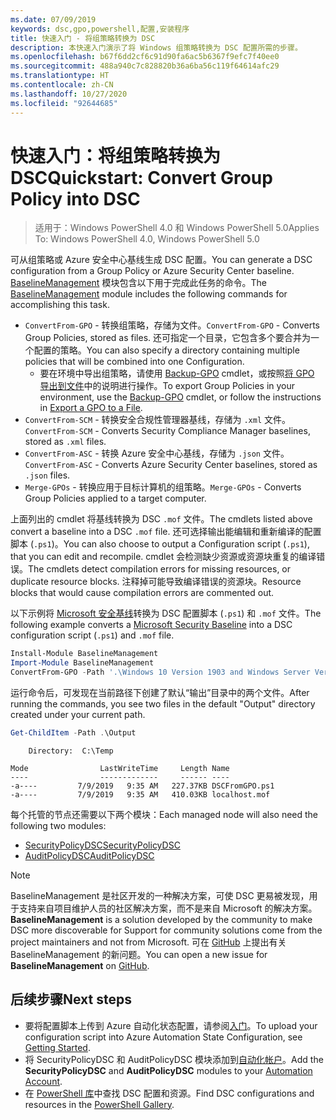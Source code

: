 ```yaml
---
ms.date: 07/09/2019
keywords: dsc,gpo,powershell,配置,安装程序
title: 快速入门 - 将组策略转换为 DSC
description: 本快速入门演示了将 Windows 组策略转换为 DSC 配置所需的步骤。
ms.openlocfilehash: b67f6dd2cf6c91d90fa6ac5b6367f9efc7f40ee0
ms.sourcegitcommit: 488a940c7c828820b36a6ba56c119f64614afc29
ms.translationtype: HT
ms.contentlocale: zh-CN
ms.lasthandoff: 10/27/2020
ms.locfileid: "92644685"
---
```

# <a name="quickstart-convert-group-policy-into-dsc"></a><span data-ttu-id="46b4f-104">快速入门：将组策略转换为 DSC</span><span class="sxs-lookup"><span data-stu-id="46b4f-104">Quickstart: Convert Group Policy into DSC</span></span>

> <span data-ttu-id="46b4f-105">适用于：Windows PowerShell 4.0 和 Windows PowerShell 5.0</span><span class="sxs-lookup"><span data-stu-id="46b4f-105">Applies To: Windows PowerShell 4.0, Windows PowerShell 5.0</span></span>

<span data-ttu-id="46b4f-106">可从组策略或 Azure 安全中心基线生成 DSC 配置。</span><span class="sxs-lookup"><span data-stu-id="46b4f-106">You can generate a DSC configuration from a Group Policy or Azure Security Center baseline.</span></span> <span data-ttu-id="46b4f-107">[BaselineManagement](https://www.powershellgallery.com/packages/BaselineManagement) 模块包含以下用于完成此任务的命令。</span><span class="sxs-lookup"><span data-stu-id="46b4f-107">The [BaselineManagement](https://www.powershellgallery.com/packages/BaselineManagement) module includes the following commands for accomplishing this task.</span></span>

- <span data-ttu-id="46b4f-108">`ConvertFrom-GPO` - 转换组策略，存储为文件。</span><span class="sxs-lookup"><span data-stu-id="46b4f-108">`ConvertFrom-GPO` - Converts Group Policies, stored as files.</span></span> <span data-ttu-id="46b4f-109">还可指定一个目录，它包含多个要合并为一个配置的策略。</span><span class="sxs-lookup"><span data-stu-id="46b4f-109">You can also specify a directory containing multiple policies that will be combined into one Configuration.</span></span>
  - <span data-ttu-id="46b4f-110">要在环境中导出组策略，请使用 [Backup-GPO](/powershell/module/grouppolicy/backup-gpo) cmdlet，或按照[将 GPO 导出到文件](/microsoft-desktop-optimization-pack/agpm/export-a-gpo-to-a-file)中的说明进行操作。</span><span class="sxs-lookup"><span data-stu-id="46b4f-110">To export Group Policies in your environment, use the [Backup-GPO](/powershell/module/grouppolicy/backup-gpo) cmdlet, or follow the instructions in [Export a GPO to a File](/microsoft-desktop-optimization-pack/agpm/export-a-gpo-to-a-file).</span></span>
- <span data-ttu-id="46b4f-111">`ConvertFrom-SCM` - 转换安全合规性管理器基线，存储为 `.xml` 文件。</span><span class="sxs-lookup"><span data-stu-id="46b4f-111">`ConvertFrom-SCM` - Converts Security Compliance Manager baselines, stored as `.xml` files.</span></span>
- <span data-ttu-id="46b4f-112">`ConvertFrom-ASC` - 转换 Azure 安全中心基线，存储为 `.json` 文件。</span><span class="sxs-lookup"><span data-stu-id="46b4f-112">`ConvertFrom-ASC` - Converts Azure Security Center baselines, stored as `.json` files.</span></span>
- <span data-ttu-id="46b4f-113">`Merge-GPOs` - 转换应用于目标计算机的组策略。</span><span class="sxs-lookup"><span data-stu-id="46b4f-113">`Merge-GPOs` - Converts Group Policies applied to a target computer.</span></span>

<span data-ttu-id="46b4f-114">上面列出的 cmdlet 将基线转换为 DSC `.mof` 文件。</span><span class="sxs-lookup"><span data-stu-id="46b4f-114">The cmdlets listed above convert a baseline into a DSC `.mof` file.</span></span> <span data-ttu-id="46b4f-115">还可选择输出能编辑和重新编译的配置脚本 (`.ps1`)。</span><span class="sxs-lookup"><span data-stu-id="46b4f-115">You can also choose to output a Configuration script (`.ps1`), that you can edit and recompile.</span></span> <span data-ttu-id="46b4f-116">cmdlet 会检测缺少资源或资源块重复的编译错误。</span><span class="sxs-lookup"><span data-stu-id="46b4f-116">The cmdlets detect compilation errors for missing resources, or duplicate resource blocks.</span></span> <span data-ttu-id="46b4f-117">注释掉可能导致编译错误的资源块。</span><span class="sxs-lookup"><span data-stu-id="46b4f-117">Resource blocks that would cause compilation errors are commented out.</span></span>

<span data-ttu-id="46b4f-118">以下示例将 [Microsoft 安全基线](https://www.microsoft.com/download/details.aspx?id=55319)转换为 DSC 配置脚本 (`.ps1`) 和 `.mof` 文件。</span><span class="sxs-lookup"><span data-stu-id="46b4f-118">The following example converts a [Microsoft Security Baseline](https://www.microsoft.com/download/details.aspx?id=55319) into a DSC configuration script (`.ps1`) and `.mof` file.</span></span>

```powershell
Install-Module BaselineManagement
Import-Module BaselineManagement
ConvertFrom-GPO -Path '.\Windows 10 Version 1903 and Windows Server Version 1903 Security Baseline\GPOs\' -OutputConfigurationScript
```

<span data-ttu-id="46b4f-119">运行命令后，可发现在当前路径下创建了默认“输出”目录中的两个文件。</span><span class="sxs-lookup"><span data-stu-id="46b4f-119">After running the commands, you see two files in the default "Output" directory created under your current path.</span></span>

```powershell
Get-ChildItem -Path .\Output
```

```Output
    Directory:  C:\Temp

Mode                LastWriteTime     Length Name
----                -------------     ------ ----
-a----         7/9/2019   9:35 AM   227.37KB DSCFromGPO.ps1
-a----         7/9/2019   9:35 AM   410.03KB localhost.mof
```

<span data-ttu-id="46b4f-120">每个托管的节点还需要以下两个模块：</span><span class="sxs-lookup"><span data-stu-id="46b4f-120">Each managed node will also need the following two modules:</span></span>

- [<span data-ttu-id="46b4f-121">SecurityPolicyDSC</span><span class="sxs-lookup"><span data-stu-id="46b4f-121">SecurityPolicyDSC</span></span>](https://www.powershellgallery.com/packages/SecurityPolicyDsc)
- [<span data-ttu-id="46b4f-122">AuditPolicyDSC</span><span class="sxs-lookup"><span data-stu-id="46b4f-122">AuditPolicyDSC</span></span>](https://www.powershellgallery.com/packages/AuditPolicyDsc)

> [!NOTE]
> <span data-ttu-id="46b4f-123">BaselineManagement 是社区开发的一种解决方案，可使 DSC 更易被发现，用于支持来自项目维护人员的社区解决方案，而不是来自 Microsoft 的解决方案。</span><span class="sxs-lookup"><span data-stu-id="46b4f-123">**BaselineManagement** is a solution developed by the community to make DSC more discoverable for Support for community solutions come from the project maintainers and not from Microsoft.</span></span> <span data-ttu-id="46b4f-124">可在 [GitHub](https://github.com/microsoft/BaselineManagement) 上提出有关 BaselineManagement 的新问题。</span><span class="sxs-lookup"><span data-stu-id="46b4f-124">You can open a new issue for **BaselineManagement** on [GitHub](https://github.com/microsoft/BaselineManagement).</span></span>

## <a name="next-steps"></a><span data-ttu-id="46b4f-125">后续步骤</span><span class="sxs-lookup"><span data-stu-id="46b4f-125">Next steps</span></span>

- <span data-ttu-id="46b4f-126">要将配置脚本上传到 Azure 自动化状态配置，请参阅[入门](/azure/automation/automation-dsc-getting-started#importing-a-configuration-into-azure-automation)。</span><span class="sxs-lookup"><span data-stu-id="46b4f-126">To upload your configuration script into Azure Automation State Configuration, see [Getting Started](/azure/automation/automation-dsc-getting-started#importing-a-configuration-into-azure-automation).</span></span>
- <span data-ttu-id="46b4f-127">将 SecurityPolicyDSC 和 AuditPolicyDSC 模块添加到[自动化帐户](/azure/automation/shared-resources/modules)。</span><span class="sxs-lookup"><span data-stu-id="46b4f-127">Add the **SecurityPolicyDSC** and **AuditPolicyDSC** modules to your [Automation Account](/azure/automation/shared-resources/modules).</span></span>
- <span data-ttu-id="46b4f-128">在 [PowerShell 库](https://www.powershellgallery.com/)中查找 DSC 配置和资源。</span><span class="sxs-lookup"><span data-stu-id="46b4f-128">Find DSC configurations and resources in the [PowerShell Gallery](https://www.powershellgallery.com/).</span></span>
